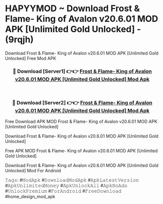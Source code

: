 # HAPYYMOD ~ Download Frost & Flame- King of Avalon v20.6.01 MOD APK [Unlimited Gold Unlocked] - (9rqjh)
Download Frost & Flame- King of Avalon v20.6.01 MOD APK [Unlimited Gold Unlocked] Free Mod APK

<div align="center">
<h3>🔴 Download [Server1] 👉👉 <a href="https://apk-comot.site?title=Frost_&_Flame-_King_of_Avalon_v20.6.01_MOD_APK_[Unlimited_Gold_Unlocked]">Frost & Flame- King of Avalon v20.6.01 MOD APK [Unlimited Gold Unlocked] Mod Apk</a></h3><br>

<h3>🔴 Download [Server2] 👉👉 <a href="https://apk-comot.site?title=Frost_&_Flame-_King_of_Avalon_v20.6.01_MOD_APK_[Unlimited_Gold_Unlocked]">Frost & Flame- King of Avalon v20.6.01 MOD APK [Unlimited Gold Unlocked] Mod Apk</a></h3>
</div>


Free Download APK MOD Frost & Flame- King of Avalon v20.6.01 MOD APK [Unlimited Gold Unlocked]

Download Frost & Flame- King of Avalon v20.6.01 MOD APK [Unlimited Gold Unlocked] 

Free APK MOD Frost & Flame- King of Avalon v20.6.01 MOD APK [Unlimited Gold Unlocked] 

Download Frost & Flame- King of Avalon v20.6.01 MOD APK [Unlimited Gold Unlocked] Mod For Android

𝚃𝚊𝚐𝚜: #𝙼𝚘𝚍𝙰𝚙𝚔 #𝙳𝚘𝚠𝚗𝚕𝚘𝚊𝚍𝙼𝚘𝚍𝙰𝚙𝚔 #𝙰𝚙𝚔𝙻𝚊𝚝𝚎𝚜𝚝𝚅𝚎𝚛𝚜𝚒𝚘𝚗 #𝙰𝚙𝚔𝚄𝚗𝚕𝚒𝚖𝚒𝚝𝚎𝚍𝙼𝚘𝚗𝚎𝚢 #𝙰𝚙𝚔𝚄𝚗𝚕𝚘𝚌𝚔𝙰𝚕𝚕 #𝙰𝚙𝚔𝙽𝚘𝙰𝚍𝚜 #𝚄𝚗𝚕𝚘𝚌𝚔𝙿𝚛𝚎𝚖𝚒𝚞𝚖 #𝙵𝚘𝚛𝙰𝚗𝚍𝚛𝚘𝚒𝚍 #𝙵𝚛𝚎𝚎𝙳𝚘𝚠𝚗𝚕𝚘𝚊𝚍 #home_design_mod_apk